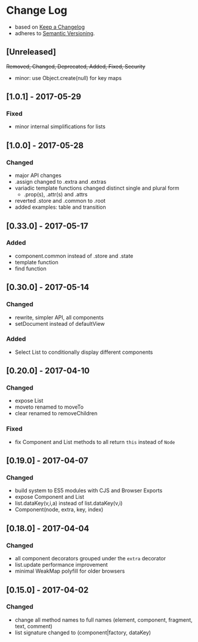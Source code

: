 <!-- markdownlint-disable MD022 MD024 MD026 MD032 MD041 -->

# Change Log

- based on [Keep a Changelog](http://keepachangelog.com/)
- adheres to [Semantic Versioning](http://semver.org/).

## [Unreleased]
~~Removed, Changed, Deprecated, Added, Fixed, Security~~
- minor: use Object.create(null) for key maps

## [1.0.1] - 2017-05-29
### Fixed
- minor internal simplifications for lists

## [1.0.0] - 2017-05-28
### Changed
- major API changes
- .assign changed to .extra and .extras
- variadic template functions changed distinct single and plural form
  - .prop(s), .attr(s) and .attrs
- reverted .store and .common to .root
- added examples: table and transition

## [0.33.0] - 2017-05-17
### Added
- component.common instead of .store and .state
- template function
- find function

## [0.30.0] - 2017-05-14
### Changed
- rewrite, simpler API, all components
- setDocument instead of defaultView

### Added
- Select List to conditionally display different components

## [0.20.0] - 2017-04-10
### Changed
- expose List
- moveto renamed to moveTo
- clear renamed to removeChildren

### Fixed
- fix Component and List methods to all return `this` instead of `Node`

## [0.19.0] - 2017-04-07
### Changed
- build system to ES5 modules with CJS and Browser Exports
- expose Component and List
- list.dataKey(v,i,a) instead of list.dataKey(v,i)
- Component(node, extra, key, index)

## [0.18.0] - 2017-04-04
### Changed
- all component decorators grouped under the `extra` decorator
- list.update performance improvement
- minimal WeakMap polyfill for older browsers

## [0.15.0] - 2017-04-02
### Changed
- change all method names to full names (element, component, fragment, text, comment)
- list signature changed to (component|factory, dataKey)
